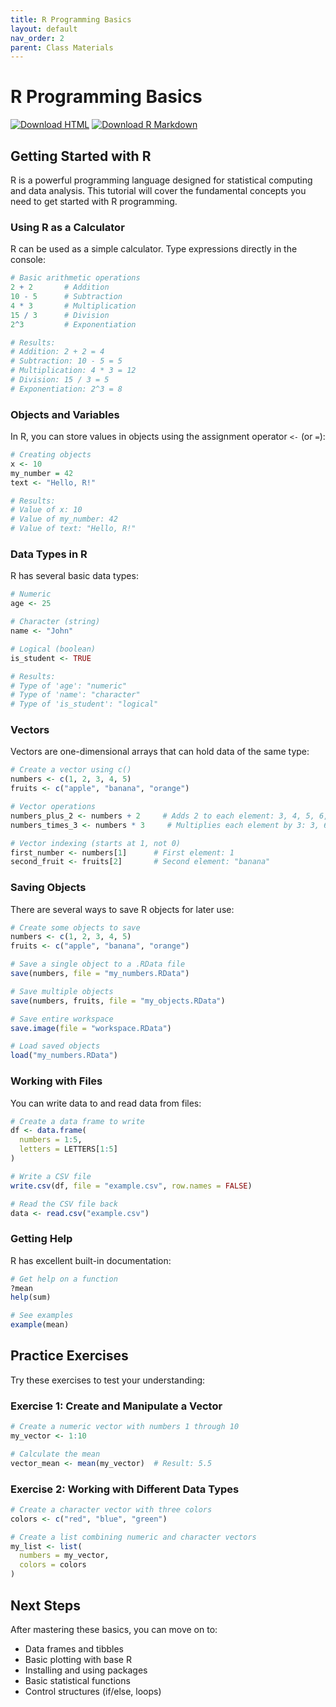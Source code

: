 ```yaml
---
title: R Programming Basics
layout: default
nav_order: 2
parent: Class Materials
---
```


# R Programming Basics

[<img src="https://img.shields.io/badge/Download-HTML-blue?style=for-the-badge&logo=html5" alt="Download HTML" />](../rendered-html/r_basics.html)
[<img src="https://img.shields.io/badge/Download-R_Markdown-green?style=for-the-badge&logo=r" alt="Download R Markdown" />](r_basics.Rmd)

## Getting Started with R

R is a powerful programming language designed for statistical computing and data analysis. This tutorial will cover the fundamental concepts you need to get started with R programming.

### Using R as a Calculator

R can be used as a simple calculator. Type expressions directly in the console:

```r
# Basic arithmetic operations
2 + 2       # Addition
10 - 5      # Subtraction
4 * 3       # Multiplication
15 / 3      # Division
2^3         # Exponentiation

# Results:
# Addition: 2 + 2 = 4
# Subtraction: 10 - 5 = 5
# Multiplication: 4 * 3 = 12
# Division: 15 / 3 = 5
# Exponentiation: 2^3 = 8
```

### Objects and Variables

In R, you can store values in objects using the assignment operator `<-` (or `=`):

```r
# Creating objects
x <- 10
my_number = 42
text <- "Hello, R!"

# Results:
# Value of x: 10
# Value of my_number: 42
# Value of text: "Hello, R!"
```

### Data Types in R

R has several basic data types:

```r
# Numeric
age <- 25

# Character (string)
name <- "John"

# Logical (boolean)
is_student <- TRUE

# Results:
# Type of 'age': "numeric"
# Type of 'name': "character"
# Type of 'is_student': "logical"
```

### Vectors

Vectors are one-dimensional arrays that can hold data of the same type:

```r
# Create a vector using c()
numbers <- c(1, 2, 3, 4, 5)
fruits <- c("apple", "banana", "orange")

# Vector operations
numbers_plus_2 <- numbers + 2     # Adds 2 to each element: 3, 4, 5, 6, 7
numbers_times_3 <- numbers * 3     # Multiplies each element by 3: 3, 6, 9, 12, 15

# Vector indexing (starts at 1, not 0)
first_number <- numbers[1]      # First element: 1
second_fruit <- fruits[2]       # Second element: "banana"
```

### Saving Objects

There are several ways to save R objects for later use:

```r
# Create some objects to save
numbers <- c(1, 2, 3, 4, 5)
fruits <- c("apple", "banana", "orange")

# Save a single object to a .RData file
save(numbers, file = "my_numbers.RData")

# Save multiple objects
save(numbers, fruits, file = "my_objects.RData")

# Save entire workspace
save.image(file = "workspace.RData")

# Load saved objects
load("my_numbers.RData")
```

### Working with Files

You can write data to and read data from files:

```r
# Create a data frame to write
df <- data.frame(
  numbers = 1:5,
  letters = LETTERS[1:5]
)

# Write a CSV file
write.csv(df, file = "example.csv", row.names = FALSE)

# Read the CSV file back
data <- read.csv("example.csv")
```

### Getting Help

R has excellent built-in documentation:

```r
# Get help on a function
?mean
help(sum)

# See examples
example(mean)
```

## Practice Exercises

Try these exercises to test your understanding:

### Exercise 1: Create and Manipulate a Vector
```r
# Create a numeric vector with numbers 1 through 10
my_vector <- 1:10

# Calculate the mean
vector_mean <- mean(my_vector)  # Result: 5.5
```

### Exercise 2: Working with Different Data Types
```r
# Create a character vector with three colors
colors <- c("red", "blue", "green")

# Create a list combining numeric and character vectors
my_list <- list(
  numbers = my_vector,
  colors = colors
)
```

## Next Steps

After mastering these basics, you can move on to:
- Data frames and tibbles
- Basic plotting with base R
- Installing and using packages
- Basic statistical functions
- Control structures (if/else, loops)
